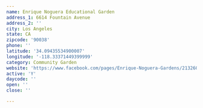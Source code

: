 ```yaml
---
name: Enrique Noguera Educational Garden
address_1: 6614 Fountain Avenue
address_2: ''
city: Los Angeles
state: CA
zipcode: '90038'
phone: ''
latitude: '34.09435534900007'
longitude: '-118.33371449399999'
category: Community Garden
website: 'https://www.facebook.com/pages/Enrique-Noguera-Gardens/213260882100604'
active: 'Y'
daycode: ''
open: ''
close: ''

---
```


